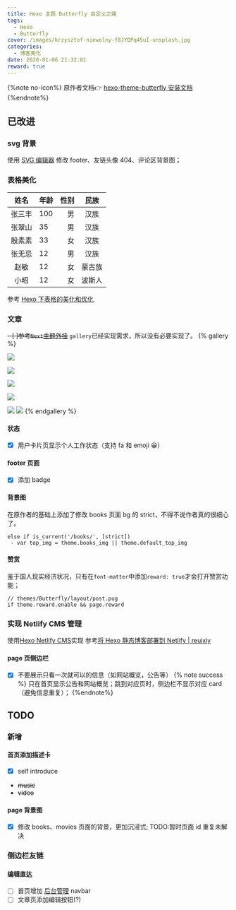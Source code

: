 ```yaml
---
title: Hexo 主题 Butterfly 自定义之路
tags:
  - Hexo
  - Butterfly
cover: /images/krzysztof-niewolny-f8JYQPq45uI-unsplash.jpg
categories:
  - 博客美化
date: 2020-01-06 21:32:01
reward: true
---
```

{%note no-icon%}
原作者文档👉 [hexo-theme-butterfly 安装文档](https://jerryc.me/posts/21cfbf15/)
{%endnote%}
## 已改进

### svg 背景

使用 [SVG 编辑器](https://c.runoob.com/more/svgeditor/) 修改 footer、友链头像 404、评论区背景图；

### 表格美化

|姓名|年龄|性别|民族|
|:---:|:---|---:|:---:|
|张三丰|100|男|汉族|
|张翠山|35|男|汉族|
|殷素素|33|女|汉族|
|张无忌|12|男|汉族|
|赵敏|12|女|蒙古族|
|小昭|12|女|波斯人|

参考 [Hexo 下表格的美化和优化](https://hexo.imydl.tech/archives/6742.html)

### 文章
~~- [ ]参考`Next`[主题外挂](https://hexo-theme-next.netlify.com/docs/tag-plugins/)~~
`gallery`已经实现需求，所以没有必要实现了。
{% gallery %} 

![](https://images.unsplash.com/photo-1578028076641-ef1d08387c14?ixlib=rb-1.2.1&ixid=eyJhcHBfaWQiOjEyMDd9&auto=format&fit=crop&w=1350&q=80) 

![](https://images.unsplash.com/photo-1557244056-ac3033d17d9a?ixlib=rb-1.2.1&ixid=eyJhcHBfaWQiOjEyMDd9&auto=format&fit=crop&w=634&q=80) 

![](https://i0.hippopx.com/photos/121/457/241/girls-the-scenery-wallpaper-7f97112750013868bc5bcc249f13e27d.jpg) 

![](https://cdn.jsdelivr.net/gh/masantu/statics/image/p458733229.jpg) 

![](https://picjumbo.com/wp-content/uploads/iphone-free-stock-photos-2210x3315.jpg) 
![](https://images.unsplash.com/photo-1529245814698-dd66c442bfef?ixlib=rb-1.2.1&ixid=eyJhcHBfaWQiOjEyMDd9&auto=format&fit=crop&w=1350&q=80) 
{% endgallery %}

#### 状态
- [x] 用户卡片页显示个人工作状态（支持 fa 和 emoji 😀）

#### footer 页面
- [x] 添加 badge

#### 背景图
 在原作者的基础上添加了修改 books 页面 bg 的 strict，不得不说作者真的很细心了。
 ```jade
 else if is_current('/books/', [strict])
  - var top_img = theme.books_img || theme.default_top_img
 ```
#### 赞赏
鉴于国人现实经济状况，只有在`font-matter`中添加`reward: true`才会打开赞赏功能；
```jade
// themes/Butterfly/layout/post.pug
if theme.reward.enable && page.reward
```
 
### 实现 Netlify CMS 管理
使用[Hexo Netlify CMS](https://github.com/jiangtj/hexo-netlify-cms)实现
参考[将 Hexo 静态博客部署到 Netlify | reuixiy](https://io-oi.me/tech/deploy-static-site-to-netlify/)

#### page 页侧边栏
- [x] 不要展示只看一次就可以的信息（如网站概览，公告等）
{% note success %}
只在首页显示公告和网站概览；跳到对应页时，侧边栏不显示对应 card（避免信息重复）；
{%endnote%}

## TODO

### 新增

#### 首页添加描述卡
- [x] self introduce
- ~~music~~
- ~~video~~

#### page 背景图
- [x] 修改 books、movies 页面的背景，更加沉浸式;
    TODO:暂时页面 id 重复未解决

### 侧边栏友链

#### 编辑直达
- [ ] 首页增加 [后台管理](https://imoyao.netlify.com/admin/#/) navbar
- [ ] 文章页添加编辑按钮(?)